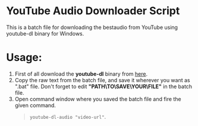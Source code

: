 # YouTube Audio Downloader Script
This is a batch file for downloading the bestaudio from YouTube using youtube-dl binary for Windows.

# Usage:
1. First of all download the **youtube-dl** binary from [here](https://rg3.github.io/youtube-dl/download.html).
2. Copy the raw text from the batch file, and save it wherever you want as ".bat" file. Don't forget to edit **"PATH\TO\SAVE\YOUR\FILE\"** in the batch file.
3. Open command window where you saved the batch file and fire the given command.
    >`youtube-dl-audio "video-url"`.
